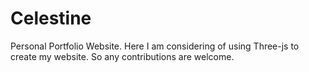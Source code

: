 # Celestine
Personal Portfolio Website. Here I am considering of using Three-js to create my website. So any contributions are welcome.


